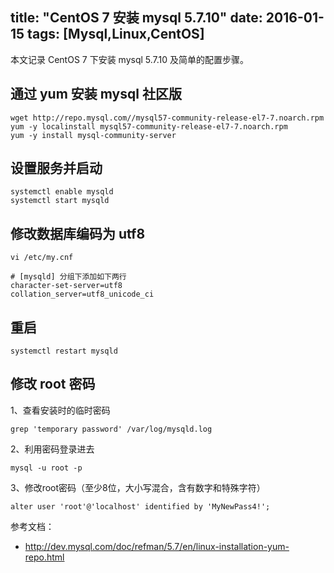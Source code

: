 title: "CentOS 7 安装 mysql 5.7.10"
date: 2016-01-15
tags: [Mysql,Linux,CentOS]
---

本文记录 CentOS 7 下安装 mysql 5.7.10 及简单的配置步骤。<!--more-->

## 通过 yum 安装 mysql 社区版

```
wget http://repo.mysql.com//mysql57-community-release-el7-7.noarch.rpm
yum -y localinstall mysql57-community-release-el7-7.noarch.rpm 
yum -y install mysql-community-server
```

## 设置服务并启动

```
systemctl enable mysqld
systemctl start mysqld
```

## 修改数据库编码为 utf8

```
vi /etc/my.cnf

# [mysqld] 分组下添加如下两行
character-set-server=utf8
collation_server=utf8_unicode_ci

```

## 重启

```
systemctl restart mysqld
```

## 修改 root 密码

1、查看安装时的临时密码 
```
grep 'temporary password' /var/log/mysqld.log
```

2、利用密码登录进去

```
mysql -u root -p
```

3、修改root密码（至少8位，大小写混合，含有数字和特殊字符）

```
alter user 'root'@'localhost' identified by 'MyNewPass4!';
```


参考文档：

- http://dev.mysql.com/doc/refman/5.7/en/linux-installation-yum-repo.html





